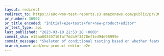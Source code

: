 ```yaml
---
layout: redirect
redirect_to: https://a8c-woo-test-reports.s3.amazonaws.com/public/pr/36902/api/index.html
pr_number: 36902
pr_title_encoded: "Initial+e2e+tests+for+new+product+editor"
pr_test_type: api
last_published: "2023-03-10 22:53:28 +0000"
commit_sha: e15aa00340716faf7dda9f3478ef1ed94e98999e
commit_message: "Skeleton of conditional testing based on whether feature flag is enabled"
branch_name: add/new-product-editor-e2e
---
```

